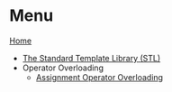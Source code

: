 # Menu
[Home][home]
- [The Standard Template Library (STL)][STL]
- Operator Overloading
  - [Assignment Operator Overloading][OperatorOveroading]

[home]: https://github.com/JoanaMota/LearnCPP/wiki
[STL]: https://github.com/JoanaMota/LearnCPP/wiki/The-Standard-Template-Library-(STL)
[OperatorOveroading]: https://github.com/JoanaMota/LearnCPP/wiki/Assignment-Operator-Overloading